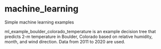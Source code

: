 # machine_learning
Simple machine learning examples

ml_example_boulder_colorado_temperature is an example decision tree that predicts 2-m temperature in Boulder, Colorado based on relative humidity, month, and wind direction. Data from 2011 to 2020 are used.
